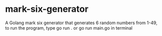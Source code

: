 # mark-six-generator
A Golang mark six generator that generates 6 random numbers from 1-49, to run the program, type go run . or go run main.go in terminal
